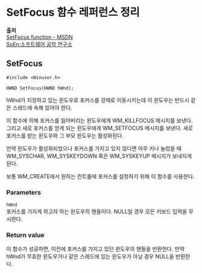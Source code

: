 # SetFocus 함수 레퍼런스 정리
  
**출처**  
<a href = "https://docs.microsoft.com/en-us/windows/win32/api/winuser/nf-winuser-setfocus" target = "_blank">SetFocus function - MSDN</a>  
<a href = "http://www.soen.kr/" target = "_blank">SoEn:소프트웨어 공학 연구소</a>  
  
## SetFocus
  
    #include <Winuser.h>

    HWND SetFocus(HWND hWnd);
  
hWnd가 지정하고 있는 윈도우로 포커스를 강제로 이동시키는데 이 윈도우는 반드시 같은 스레드에 속해 있어야 한다.  
  
이 함수에 의해 포커스를 잃어버리는 윈도우에게 WM_KILLFOCUS 메시지를 보낸다. 그리고 새로 포커스를 얻게 되는 윈도우에게 WM_SETFOCUS 메시지를 보낸다. 새로 포커스를 받는 윈도우와 그 부모 윈도우는 활성화된다.  
  
만약 윈도우가 활성화되었으나 포커스를 가지고 있지 않다면 아무 키나 눌렀을 때 WM_SYSCHAR, WM_SYSKEYDOWN 혹은 WM_SYSKEYUP 메시지가 보내지게 된다.  
  
보통 WM_CREATE에서 원하는 컨트롤에 포커스를 설정하기 위해 이 함수를 사용한다.  
  
### Parameters
  
`hWnd`  
포커스를 가지게 하고자 하는 윈도우의 핸들이다. NULL일 경우 모든 키보드 입력을 무시한다.  
  
### Return value
  
이 함수가 성공하면, 이전에 포커스를 가지고 있던 윈도우의 핸들을 반환한다. 만약 hWnd가 무효한 윈도우거나 같은 스레드에 있는 윈도우가 아닐 경우 NULL을 반환한다.